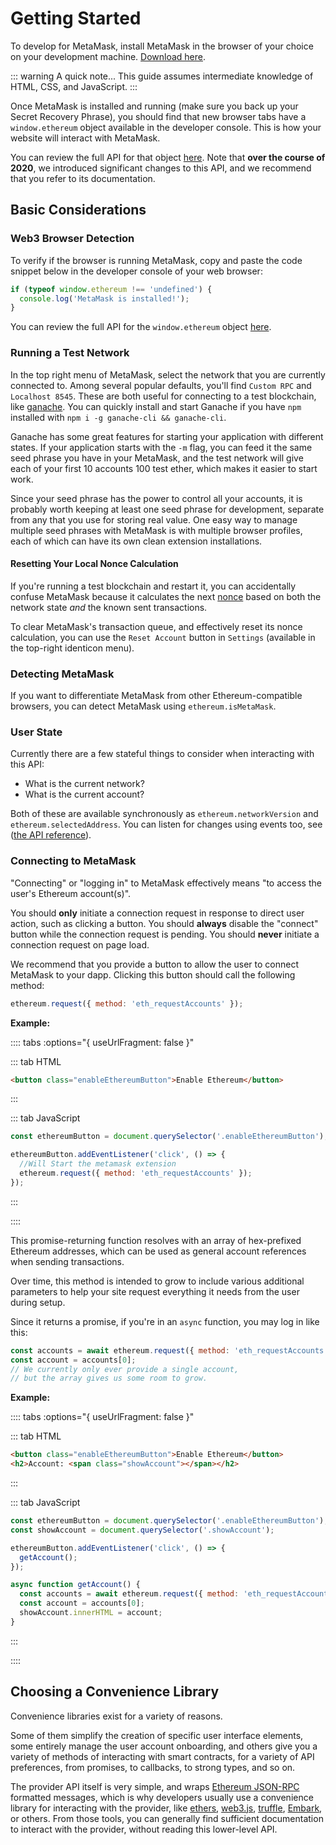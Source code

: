 # Getting Started

To develop for MetaMask, install MetaMask in the browser of your choice on your development machine. [Download here](https://metamask.io/).

::: warning A quick note...
This guide assumes intermediate knowledge of HTML, CSS, and JavaScript.
:::

Once MetaMask is installed and running (make sure you back up your Secret Recovery Phrase), you should find that new browser tabs have a `window.ethereum` object available in the developer console.
This is how your website will interact with MetaMask.

You can review the full API for that object [here](./ethereum-provider.html).
Note that **over the course of 2020**, we introduced significant changes to this API, and we recommend that you refer to its documentation.

## Basic Considerations

### Web3 Browser Detection

To verify if the browser is running MetaMask, copy and paste the code snippet below in the developer console of your web browser:

```javascript
if (typeof window.ethereum !== 'undefined') {
  console.log('MetaMask is installed!');
}
```

You can review the full API for the `window.ethereum` object [here](./ethereum-provider.html).

### Running a Test Network

In the top right menu of MetaMask, select the network that you are currently connected to. Among several popular defaults, you'll find `Custom RPC` and `Localhost 8545`. These are both useful for connecting to a test blockchain, like [ganache](https://www.trufflesuite.com/ganache). You can quickly install and start Ganache if you have `npm` installed with `npm i -g ganache-cli && ganache-cli`.

Ganache has some great features for starting your application with different states. If your application starts with the `-m` flag, you can feed it the same seed phrase you have in your MetaMask, and the test network will give each of your first 10 accounts 100 test ether, which makes it easier to start work.

Since your seed phrase has the power to control all your accounts, it is probably worth keeping at least one seed phrase for development, separate from any that you use for storing real value. One easy way to manage multiple seed phrases with MetaMask is with multiple browser profiles, each of which can have its own clean extension installations.

#### Resetting Your Local Nonce Calculation

If you're running a test blockchain and restart it, you can accidentally confuse MetaMask because it calculates the next [nonce](./sending-transactions.html#nonce-ignored)
based on both the network state _and_ the known sent transactions.

To clear MetaMask's transaction queue, and effectively reset its nonce calculation, you can use the `Reset Account` button in `Settings` (available in the top-right identicon menu).

### Detecting MetaMask

If you want to differentiate MetaMask from other Ethereum-compatible browsers, you can detect MetaMask using `ethereum.isMetaMask`.

### User State

Currently there are a few stateful things to consider when interacting with this API:

- What is the current network?
- What is the current account?

Both of these are available synchronously as `ethereum.networkVersion` and `ethereum.selectedAddress`.
You can listen for changes using events too, see ([the API reference](./ethereum-provider.html)).

### Connecting to MetaMask

"Connecting" or "logging in" to MetaMask effectively means "to access the user's Ethereum account(s)".

You should **only** initiate a connection request in response to direct user action, such as clicking a button.
You should **always** disable the "connect" button while the connection request is pending.
You should **never** initiate a connection request on page load.

We recommend that you provide a button to allow the user to connect MetaMask to your dapp.
Clicking this button should call the following method:

```javascript
ethereum.request({ method: 'eth_requestAccounts' });
```

**Example:**

<EthConnectButton />

:::: tabs :options="{ useUrlFragment: false }"

::: tab HTML

```html
<button class="enableEthereumButton">Enable Ethereum</button>
```

:::

::: tab JavaScript

```javascript
const ethereumButton = document.querySelector('.enableEthereumButton');

ethereumButton.addEventListener('click', () => {
  //Will Start the metamask extension
  ethereum.request({ method: 'eth_requestAccounts' });
});
```

:::

::::

This promise-returning function resolves with an array of hex-prefixed Ethereum addresses, which can be used as general account references when sending transactions.

Over time, this method is intended to grow to include various additional parameters to help your site request everything it needs from the user during setup.

Since it returns a promise, if you're in an `async` function, you may log in like this:

```javascript
const accounts = await ethereum.request({ method: 'eth_requestAccounts' });
const account = accounts[0];
// We currently only ever provide a single account,
// but the array gives us some room to grow.
```

**Example:**

<EthAsyncConnectButton />

:::: tabs :options="{ useUrlFragment: false }"

::: tab HTML

```html
<button class="enableEthereumButton">Enable Ethereum</button>
<h2>Account: <span class="showAccount"></span></h2>
```

:::

::: tab JavaScript

```javascript
const ethereumButton = document.querySelector('.enableEthereumButton');
const showAccount = document.querySelector('.showAccount');

ethereumButton.addEventListener('click', () => {
  getAccount();
});

async function getAccount() {
  const accounts = await ethereum.request({ method: 'eth_requestAccounts' });
  const account = accounts[0];
  showAccount.innerHTML = account;
}
```

:::

::::

## Choosing a Convenience Library

Convenience libraries exist for a variety of reasons.

Some of them simplify the creation of specific user interface elements, some entirely manage the user account onboarding, and others give you a variety of methods of interacting with smart contracts, for a variety of API preferences, from promises, to callbacks, to strong types, and so on.

The provider API itself is very simple, and wraps
[Ethereum JSON-RPC](https://eth.wiki/json-rpc/API#json-rpc-methods)
formatted messages, which is why developers usually use a convenience library for interacting
with the provider, like [ethers](https://www.npmjs.com/package/ethers), [web3.js](https://www.npmjs.com/package/web3),
[truffle](https://www.trufflesuite.com/), [Embark](https://framework.embarklabs.io/), or others. From those tools,
you can generally find sufficient documentation to interact with the provider, without reading this lower-level API.

